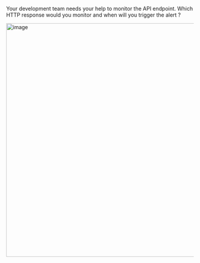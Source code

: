 Your development team needs your help to monitor the API endpoint. Which HTTP response would you monitor and when will you trigger the alert ?


<img width="1245" height="628" alt="image" src="https://github.com/user-attachments/assets/fd83d5c3-e2d7-4c21-8c73-682d24370466" />

